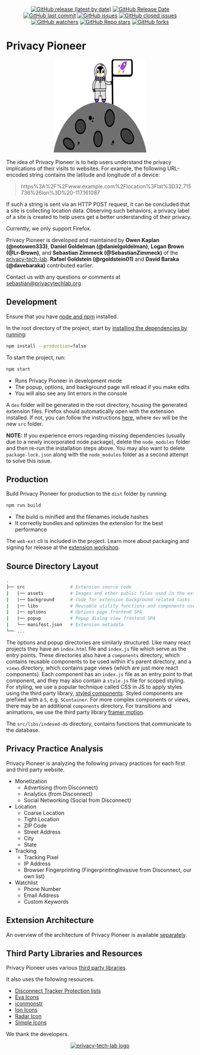 <p align="center">
  <a href="https://github.com/privacy-tech-lab/privacy-pioneer/releases"><img alt="GitHub release (latest by date)" src="https://img.shields.io/github/v/release/privacy-tech-lab/privacy-pioneer"></a>
  <a href="https://github.com/privacy-tech-lab/privacy-pioneer/releases"><img alt="GitHub Release Date" src="https://img.shields.io/github/release-date/privacy-tech-lab/privacy-pioneer"></a>
  <a href="https://github.com/privacy-tech-lab/privacy-pioneer/commits/main"><img alt="GitHub last commit" src="https://img.shields.io/github/last-commit/privacy-tech-lab/privacy-pioneer"></a>
  <a href="https://github.com/privacy-tech-lab/privacy-pioneer/issues"><img alt="GitHub issues" src="https://img.shields.io/github/issues-raw/privacy-tech-lab/privacy-pioneer"></a>
  <a href="https://github.com/privacy-tech-lab/privacy-pioneer/issues?q=is%3Aissue+is%3Aclosed"><img alt="GitHub closed issues" src="https://img.shields.io/github/issues-closed-raw/privacy-tech-lab/privacy-pioneer"></a>
  <a href="https://github.com/privacy-tech-lab/privacy-pioneer/watchers"><img alt="GitHub watchers" src="https://img.shields.io/github/watchers/privacy-tech-lab/privacy-pioneer?style=social"></a>
  <a href="https://github.com/privacy-tech-lab/privacy-pioneer/stargazers"><img alt="GitHub Repo stars" src="https://img.shields.io/github/stars/privacy-tech-lab/privacy-pioneer?style=social"></a>
  <a href="https://github.com/privacy-tech-lab/privacy-pioneer/network/members"><img alt="GitHub forks" src="https://img.shields.io/github/forks/privacy-tech-lab/privacy-pioneer?style=social"></a>
</p>

<!-- <p align="center">
  <a href="https://addons.mozilla.org/en-US/firefox/user/12247904/"><img src="https://github.com/privacy-tech-lab/privacy-pioneer/blob/main/firefox-add-ons-badge.png" alt="Firefox Add Ons badge" width = "125" height = "45"></a> 
<p/> -->

# Privacy Pioneer 



<p align="center">
<img src="src\assets\logos\Moon.svg" width="250" height="250">
</p>


  
  
  
The idea of Privacy Pioneer is to help users understand the privacy implications of their visits to websites. For example, the following URL-encoded string contains the latitude and longitude of a device:

> https%3A%2F%2Fwww.example.com%2Flocation%3Flat%3D32.715736%26lon%3D%20-117.161087

If such a string is sent via an HTTP POST request, it can be concluded that a site is collecting location data. Observing such behaviors, a privacy label of a site is created to help users get a better understanding of their privacy.

Currently, we only support Firefox.

Privacy Pioneer is developed and maintained by **Owen Kaplan (@notowen333)**, **Daniel Goldelman (@danielgoldelman)**, **Logan Brown (@Lr-Brown)**, and **Sebastian Zimmeck (@SebastianZimmeck)** of the [privacy-tech-lab](https://www.privacytechlab.org/). **Rafael Goldstein (@rgoldstein01)** and **David Baraka (@davebaraka)** contributed earlier.

Contact us with any questions or comments at sebastian@privacytechlab.org.

## Development

Ensure that you have [node and npm](https://www.npmjs.com/get-npm) installed.

In the root directory of the project, start by [installing the dependencies by running](https://github.com/privacy-tech-lab/privacy-pioneer/issues/249#issuecomment-885723394):

```bash
npm install --production=false
```

To start the project, run:

```bash
npm start
```

- Runs Privacy Pioneer in development mode
- The popup, options, and background page will reload if you make edits
- You will also see any lint errors in the console

A `dev` folder will be generated in the root directory, housing the generated extension files. Firefox should automatically open with the extension installed. If not, you can follow the instructions [here](https://github.com/privacy-tech-lab/privacy-pioneer/issues/12#issuecomment-776985944), where `dev` will be the new `src` folder.

**NOTE:** If you experience errors regarding missing dependencies (usually due to a newly incorporated node package), delete the `node_modules` folder and then re-run the installation steps above. You may also want to delete `package-lock.json` along with the `node_modules` folder as a second attempt to solve this issue.

## Production

Build Privacy Pioneer for production to the `dist` folder by running:

```bash
npm run build
```

- The build is minified and the filenames include hashes
- It correctly bundles and optimizes the extension for the best performance

The `web-ext` cli is included in the project. Learn more about packaging and signing for release at the [extension workshop](https://extensionworkshop.com/documentation/develop/getting-started-with-web-ext/).

## Source Directory Layout

```bash
.
├── src                 # Extension source code
|   |── assets          # Images and other public files used in the extension
|   |── background      # Code for extension background related tasks (Ex. HTTP analysis)
|   |── libs            # Reusable utility functions and components used in frontend
|   |── options         # Options page frontend SPA
|   |── popup           # Popup dialog view frontend SPA
|   └── manifest.json   # Extension metadata
└── ...
```

The options and popup directories are similarly structured. Like many react projects they have an `index.html` file and `index.js` file which serve as the entry points. These directories also have a `components` directory, which contains reusable components to be used within it's parent directory, and a `views` directory, which contains page views (which are just more react components). Each component has an `index.js` file as an entry point to that component, and they may also contain a `style.js` file for scoped styling. For styling, we use a popular technique called CSS in JS to apply styles using the third party library, [styled components](https://styled-components.com). Styled components are prefixed with a `S`, e.g. `SContainer`. For more complex components or views, there may be an additional `components` directory. For transitions and animations, we use the third party library [framer motion](https://www.framer.com/motion/).

The `src/libs/indexed-db` directory, contains functions that communicate to the database.

## Privacy Practice Analysis

Privacy Pioneer is analyzing the following privacy practices for each first and third party website.

- Monetization
  - Advertising (from Disconnect)
  - Analytics (from Disconnect)
  - Social Networking (Social from Disconnect)
- Location
  - Coarse Location
  - Tight Location
  - ZIP Code
  - Street Address
  - City
  - State
- Tracking
  - Tracking Pixel
  - IP Address
  - Browser Fingerprinting (FingerprintingInvasive from Disconnect, our own list)
- Watchlist
  - Phone Number
  - Email Address
  - Custom Keywords

## Extension Architecture

An overview of the architecture of Privacy Pioneer is available [separately](https://github.com/privacy-tech-lab/privacy-pioneer/blob/main/architecture_overview.md).

## Third Party Libraries and Resources

Privacy Pioneer uses various [third party libraries](https://github.com/privacy-tech-lab/privacy-pioneer/blob/main/package.json).

It also uses the following resources.

- [Disconnect Tracker Protection lists](https://github.com/disconnectme/disconnect-tracking-protection)
- [Eva Icons](https://akveo.github.io/eva-icons/#/)
- [iconmonstr](https://iconmonstr.com/)
- [Ion Icons](https://ionicons.com)
- [Radar Icon](https://www.svgrepo.com/svg/167040/radar)
- [Simple Icons](https://github.com/simple-icons/simple-icons)

We thank the developers.


<p align="center">
  <a href="https://www.privacytechlab.org/"><img src="https://github.com/privacy-tech-lab/privacy-pioneer/blob/main/plt_logo.png" alt="privacy-tech-lab logo"></a><p/>




